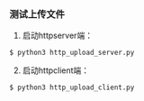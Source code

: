 ### 测试上传文件

1. 启动httpserver端：

```
$ python3 http_upload_server.py
```

2. 启动httpclient端：

```
$ python3 http_upload_client.py
```
